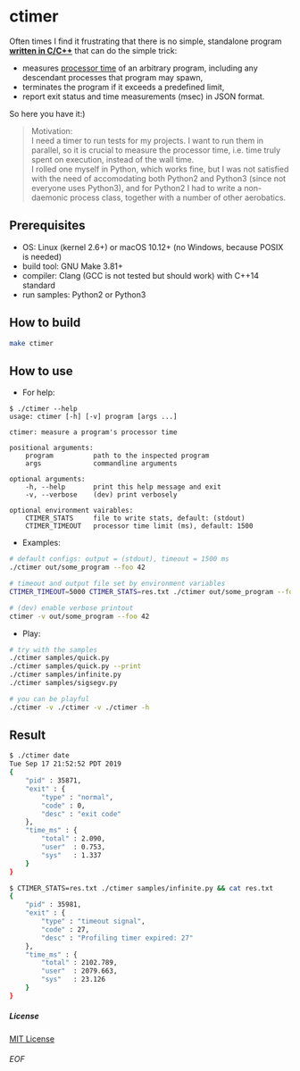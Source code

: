 # ctimer

Often times I find it frustrating that there is no simple, standalone program <u>**written in C/C++**</u> that
can do the simple trick:
- measures [processor time](https://en.wikipedia.org/wiki/CPU_time) of an arbitrary program, including any descendant processes that program may spawn,
- terminates the program if it exceeds a predefined limit,
- report exit status and time measurements (msec) in JSON format.

So here you have it:)

> Motivation:<br>I need a timer to run tests for my projects. I want to run them in parallel, so it is crucial to measure the processor time, i.e. time truly spent on execution, instead of the wall time.<br>I rolled one myself in Python, which works fine, but I was not satisfied with the need of accomodating both Python2 and Python3 (since not everyone uses Python3), and for Python2 I had to write a non-daemonic process class, together with a number of other aerobatics.

## Prerequisites
- OS: Linux (kernel 2.6+) or macOS 10.12+ (no Windows, because POSIX is needed)
- build tool: GNU Make 3.81+
- compiler: Clang (GCC is not tested but should work) with C++14 standard
- run samples: Python2 or Python3

## How to build
```sh
make ctimer
```

## How to use
- For help:
```
$ ./ctimer --help
usage: ctimer [-h] [-v] program [args ...]

ctimer: measure a program's processor time

positional arguments:
    program          path to the inspected program
    args             commandline arguments

optional arguments:
    -h, --help       print this help message and exit
    -v, --verbose    (dev) print verbosely

optional environment vairables:
    CTIMER_STATS     file to write stats, default: (stdout)
    CTIMER_TIMEOUT   processor time limit (ms), default: 1500
```

- Examples:
```sh
# default configs: output = (stdout), timeout = 1500 ms
./ctimer out/some_program --foo 42

# timeout and output file set by environment variables
CTIMER_TIMEOUT=5000 CTIMER_STATS=res.txt ./ctimer out/some_program --foo 42

# (dev) enable verbose printout
ctimer -v out/some_program --foo 42
```

- Play:
```sh
# try with the samples
./ctimer samples/quick.py
./ctimer samples/quick.py --print
./ctimer samples/infinite.py
./ctimer samples/sigsegv.py

# you can be playful
./ctimer -v ./ctimer -v ./ctimer -h
```

## Result
```sh
$ ./ctimer date
Tue Sep 17 21:52:52 PDT 2019
{
    "pid" : 35871,
    "exit" : {
        "type" : "normal",
        "code" : 0,
        "desc" : "exit code"
    },
    "time_ms" : {
        "total" : 2.090,
        "user"  : 0.753,
        "sys"   : 1.337
    }
}
```
```sh
$ CTIMER_STATS=res.txt ./ctimer samples/infinite.py && cat res.txt
{
    "pid" : 35981,
    "exit" : {
        "type" : "timeout signal",
        "code" : 27,
        "desc" : "Profiling timer expired: 27"
    },
    "time_ms" : {
        "total" : 2102.789,
        "user"  : 2079.663,
        "sys"   : 23.126
    }
}
```

##### License
[MIT License](LICENSE.txt)

###### EOF
